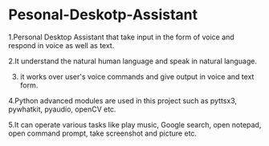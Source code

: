 # Pesonal-Deskotp-Assistant

1.Personal Desktop Assistant that take input in the form of voice and
respond in voice as well as text.

2.It understand the natural human language and speak in natural language.

3. it works over user's voice commands and give output in voice and text form.

4.Python advanced modules are used in this project such as pyttsx3, pywhatkit, pyaudio, openCV etc.

5.It can operate various tasks like play music, Google search, open notepad, open command prompt, take screenshot and picture etc.
